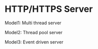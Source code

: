 # HTTP/HTTPS Server
Model1: Multi thread server

Model2: Thread pool server

Model3: Event driven server



